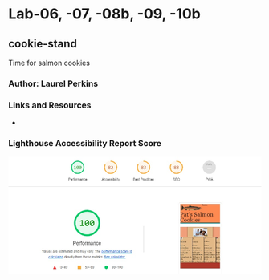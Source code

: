 # Lab-06, -07, -08b, -09, -10b

## cookie-stand

Time for salmon cookies

### Author: Laurel Perkins

### Links and Resources

* 

### Lighthouse Accessibility Report Score

![Lighthouse Score for Lab 09](img/lab-09-lighthouse.jpg)